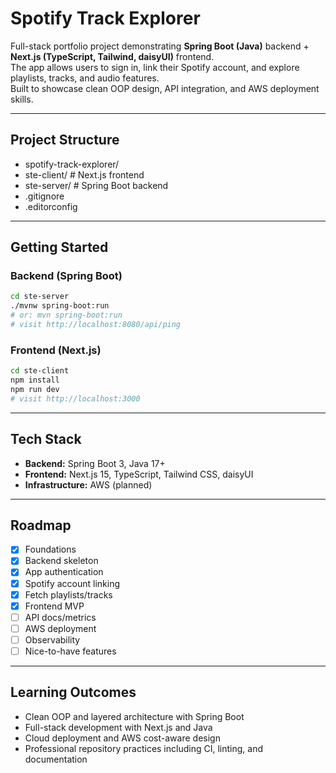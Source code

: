 # Spotify Track Explorer

Full-stack portfolio project demonstrating **Spring Boot (Java)** backend + **Next.js (TypeScript, Tailwind, daisyUI)** frontend.  
The app allows users to sign in, link their Spotify account, and explore playlists, tracks, and audio features.  
Built to showcase clean OOP design, API integration, and AWS deployment skills.

---

##  Project Structure

- spotify-track-explorer/
- ste-client/   # Next.js frontend
- ste-server/   # Spring Boot backend
- .gitignore
- .editorconfig

---

##  Getting Started

### Backend (Spring Boot)
```bash
cd ste-server
./mvnw spring-boot:run
# or: mvn spring-boot:run
# visit http://localhost:8080/api/ping
```

### Frontend (Next.js)
```bash
cd ste-client
npm install
npm run dev
# visit http://localhost:3000
```

---

##  Tech Stack

- **Backend:** Spring Boot 3, Java 17+
- **Frontend:** Next.js 15, TypeScript, Tailwind CSS, daisyUI
- **Infrastructure:** AWS (planned)

---

##  Roadmap

- [x] Foundations
- [x] Backend skeleton
- [x] App authentication
- [x] Spotify account linking
- [x] Fetch playlists/tracks
- [x] Frontend MVP
- [ ] API docs/metrics
- [ ] AWS deployment
- [ ] Observability
- [ ] Nice-to-have features

---

## Learning Outcomes

- Clean OOP and layered architecture with Spring Boot  
- Full-stack development with Next.js and Java  
- Cloud deployment and AWS cost-aware design  
- Professional repository practices including CI, linting, and documentation
